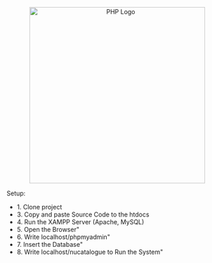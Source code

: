 <p align="center"><a href="https://www.php.net/" target="_blank"><img src="https://upload.wikimedia.org/wikipedia/commons/2/27/PHP-logo.svg" width="400" alt="PHP Logo"></a></p>

Setup:

<ul>
<li>1. Clone project</li>
<li>3. Copy and paste Source Code to the htdocs</li>
<li>4. Run the XAMPP Server (Apache, MySQL)</li>
<li>5. Open the Browser"</li>
<li>6. Write localhost/phpmyadmin"</li>
<li>7. Insert the Database"</li>
<li>8. Write localhost/nucatalogue to Run the System"</li>
</ul>
